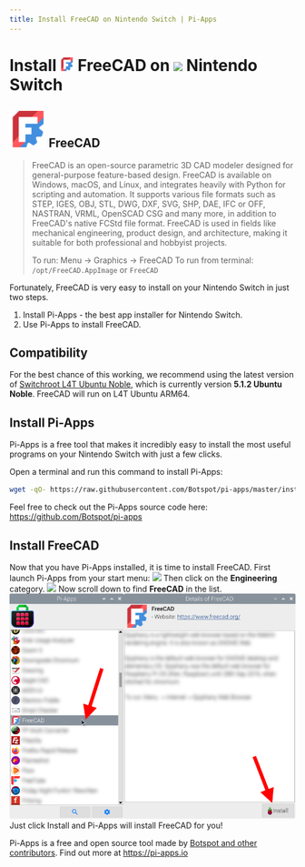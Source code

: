 ```yaml
---
title: Install FreeCAD on Nintendo Switch | Pi-Apps
---
```

<div class="simple-install-content content">

# Install <img src="/img/app-icons/FreeCAD/icon-64.png" height=24> FreeCAD on <img src=/img/other-icons/switch-icon.svg height=24> Nintendo Switch

## <img src="/img/app-icons/FreeCAD/icon-64.png"> FreeCAD
> FreeCAD is an open-source parametric 3D CAD modeler designed for general-purpose feature-based design. FreeCAD is available on Windows, macOS, and Linux, and integrates heavily with Python for scripting and automation. It supports various  file formats such as STEP, IGES, OBJ, STL, DWG, DXF, SVG, SHP, DAE, IFC or OFF, NASTRAN, VRML, OpenSCAD CSG and many more, in addition to FreeCAD's native FCStd file format.
> FreeCAD is used in fields like mechanical engineering, product design, and architecture, making it suitable for both professional and hobbyist projects.
> 
> To run: Menu -> Graphics -> FreeCAD
> To run from terminal: `/opt/FreeCAD.AppImage` or `FreeCAD`

Fortunately, FreeCAD is very easy to install on your Nintendo Switch in just two steps.
1. Install Pi-Apps - the best app installer for Nintendo Switch.
2. Use Pi-Apps to install FreeCAD.
</div>
<div class="simple-install-content content">

## Compatibility
For the best chance of this working, we recommend using the latest version of [Switchroot L4T Ubuntu Noble](https://wiki.switchroot.org/wiki/linux/l4t-ubuntu-noble-installation-guide), which is currently version **5.1.2 Ubuntu Noble**.
FreeCAD will run on L4T Ubuntu ARM64.
</div>
<div class="simple-install-content content">

## Install Pi-Apps

Pi-Apps is a free tool that makes it incredibly easy to install the most useful programs on your Nintendo Switch with just a few clicks.

Open a terminal and run this command to install Pi-Apps:
```bash
wget -qO- https://raw.githubusercontent.com/Botspot/pi-apps/master/install | bash
```
Feel free to check out the Pi-Apps source code here: https://github.com/Botspot/pi-apps
</div>
<div class="simple-install-content content">

## Install FreeCAD

Now that you have Pi-Apps installed, it is time to install FreeCAD.
First launch Pi-Apps from your start menu:
<img src="/img/start-menu.png">
Then click on the <b>Engineering</b> category.
<img src="/img/category-selections/Engineering.png">
Now scroll down to find <b>FreeCAD</b> in the list.
<img src="/img/app-icons/FreeCAD/app-selection.png">
Just click Install and Pi-Apps will install FreeCAD for you!
</div>
<div class="simple-install-content content">

Pi-Apps is a free and open source tool made by [Botspot and other contributors](/about/#contributors). Find out more at https://pi-apps.io
</div>
